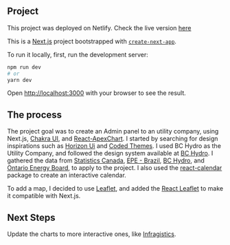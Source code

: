 ## Project

This project was deployed on Netlify. Check the live version [here](https://utilities-admin-page.netlify.app/)

This is a [Next.js](https://nextjs.org/) project bootstrapped with [`create-next-app`](https://github.com/vercel/next.js/tree/canary/packages/create-next-app).

To run it locally, first, run the development server:

```bash
npm run dev
# or
yarn dev
```

Open [http://localhost:3000](http://localhost:3000) with your browser to see the result.


## The process

The project goal was to create an Admin panel to an utility company, using Next.js, [Chakra UI](https://chakra-ui.com/), and [React-ApexChart](https://apexcharts.com/).
I started by searching for design inspirations such as [Horizon Ui](https://horizon-ui.com/) and [Coded Themes](https://codedthemes.com/demos/admin-templates/datta-able/react/default/app/dashboard/default). 
I used BC Hydro as the Utility Company, and followed the design system available at [BC Hydro](https://standards.bchydro.com/). 
I gathered the data from [Statistics Canada](https://www150.statcan.gc.ca/n1/pub/71-607-x/71-607-x2019001-eng.htm), [EPE - Brazil](https://www.epe.gov.br/pt/publicacoes-dados-abertos/publicacoes/consumo-de-energia-eletrica), [BC Hydro](https://www.bchydro.com/index.html), and [Ontario Energy Board](https://www.oeb.ca/ontarios-energy-sector/ontario-electricity-and-natural-gas-utilities-service-area-map), to apply to the project.
I also used the [react-calendar](https://www.npmjs.com/package/react-calendar) package to create an interactive calendar.

To add a map, I decided to use [Leaflet](https://leafletjs.com/), and added the [React Leaflet](https://react-leaflet.js.org/docs/start-introduction/) to make it compatible with Next.js.


## Next Steps

Update the charts to more interactive ones, like [Infragistics](https://www.infragistics.com/).
